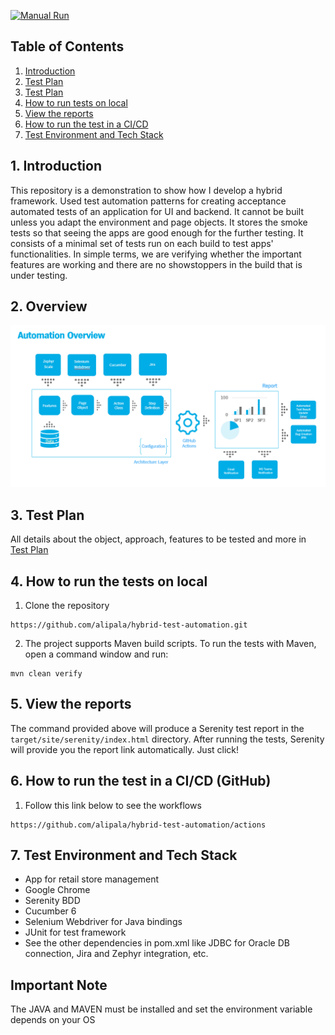 [![Manual Run](https://github.com/alipala/hybrid-test-automation/blob/main/.github/workflows/manual.yml/badge.svg)](https://github.com/alipala/hybrid-test-automation/blob/main/.github/workflows/manual.yml)

## Table of Contents
1. [Introduction](#1-introduction)
2. [Test Plan](#2-overview)
3. [Test Plan](#3-test-plan)
4. [How to run tests on local](#4-how-to-run-the-tests-on-local)
5. [View the reports](#5-view-the-reports)
6. [How to run the test in a CI/CD](#6-how-to-run-the-test-in-a-cicd-github)
7. [Test Environment and Tech Stack](#7-test-environment-and-tech-stack)

## 1. Introduction
This repository is a demonstration to show how I develop a hybrid framework. Used test automation patterns 
for creating acceptance automated tests of an application for UI and backend.
It cannot be built unless you adapt the environment and page objects. 
It stores the smoke tests so that seeing the apps are good enough for the further testing. It consists of a minimal set of tests run 
on each build to test apps' functionalities. In simple terms, we are verifying whether 
the important features are working and there are no showstoppers in the build that is under testing.

## 2. Overview
![Test Automation Overview](docs/overview.PNG)

## 3. Test Plan
All details about the object, approach, features to be tested and more in [Test Plan](docs/test_plan.md)

## 4. How to run the tests on local
1. Clone the repository
```
https://github.com/alipala/hybrid-test-automation.git
```

2. The project supports Maven build scripts. To run the tests with Maven, open a command window and run:
```
mvn clean verify
```

## 5. View the reports
The command provided above will produce a Serenity test report in the `target/site/serenity/index.html` directory.
After running the tests, Serenity will provide you the report link automatically. Just click!

## 6. How to run the test in a CI/CD (GitHub)
1. Follow this link below to see the workflows
```
https://github.com/alipala/hybrid-test-automation/actions
```


## 7. Test Environment and Tech Stack
* App for retail store management 
* Google Chrome
* Serenity BDD
* Cucumber 6 
* Selenium Webdriver for Java bindings
* JUnit for test framework
* See the other dependencies in pom.xml like JDBC for Oracle DB connection, Jira and Zephyr integration, etc.

## Important Note
The JAVA and MAVEN must be installed and set the environment variable depends on your OS
